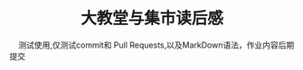 <h1 align='center'>大教堂与集市读后感</h1>

<p>&nbsp;&nbsp;&nbsp;&nbsp;测试使用,仅测试commit和 Pull Requests,以及MarkDown语法，作业内容后期提交</p>
